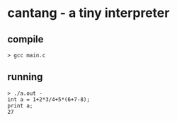 # cantang - a tiny interpreter

## compile
```
> gcc main.c
```

## running
```
> ./a.out -
int a = 1+2*3/4+5*(6+7-8);
print a;
27
```
